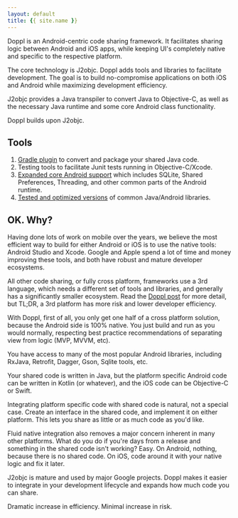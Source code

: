 ```yaml
---
layout: default
title: {{ site.name }}
---
```


Doppl is an Android-centric code sharing framework. It facilitates sharing logic between Android and iOS apps, while keeping UI's completely native and specific to the respective platform.

The core technology is J2objc. Doppl adds tools and libraries to facilitate development. The goal is to build no-compromise applications on both iOS and Android while maximizing development efficiency.

J2objc provides a Java transpiler to convert Java to Objective-C, as well as the necessary Java runtime and some core Android class functionality.

Doppl builds upon J2objc.

## Tools

1. [Gradle plugin](docs/gradleplugin.html) to convert and package your shared Java code.
2. Testing tools to facilitate Junit tests running in Objective-C/Xcode.
3. [Expanded core Android support](https://github.com/doppllib/core-doppl) which includes SQLite, Shared Preferences, Threading, and other common parts of the Android runtime.
4. [Tested and optimized versions](docs/librarystatus.html) of common Java/Android libraries.

## OK. Why?

Having done lots of work on mobile over the years, we believe the most efficient way to build for either Android or iOS is to use the native tools: Android Studio and Xcode. Google and Apple spend a lot of time and money improving these tools, and both have robust and mature developer ecosystems.

All other code sharing, or fully cross platform, frameworks use a 3rd language, which needs a different set of tools and libraries, and generally has a significantly smaller ecosystem. Read the [Doppl post](https://medium.com/@kpgalligan/doppl-e075a0fde44c) for more detail, but TL;DR, a 3rd platform has more risk and lower developer efficiency.

With Doppl, first of all, you only get one half of a cross platform solution, because the Android side is 100% native. You just build and run as you would normally, respecting best practice recommendations of separating view from logic (MVP, MVVM, etc).

You have access to many of the most popular Android libraries, including RxJava, Retrofit, Dagger, Gson, Sqlite tools, etc.

Your shared code is written in Java, but the platform specific Android code can be written in Kotlin (or whatever), and the iOS code can be Objective-C or Swift.

Integrating platform specific code with shared code is natural, not a special case. Create an interface in the shared code, and implement it on either platform. This lets you share as little or as much code as you'd like.

Fluid native integration also removes a major concern inherent in many other platforms. What do you do if you're days from a release and something in the shared code isn't working? Easy. On Android, nothing, because there is no shared code. On iOS, code around it with your native logic and fix it later.

J2objc is mature and used by major Google projects. Doppl makes it easier to integrate in your development lifecycle and expands how much code you can share.

Dramatic increase in efficiency. Minimal increase in risk.
